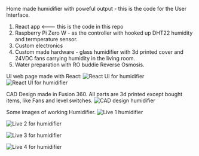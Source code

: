Home made humidifier with poweful output - this is the code for the User Interface.

1. React app                    <--- this is the code in this repo
2. Raspberry Pi Zero W - as the controller with hooked up DHT22 humidity and termperature sensor.
3. Custom electronics
4. Custom made hardware - glass humidifier with 3d printed cover and 24VDC fans carrying humidity in the living room.
5. Water preparation with RO buddie Reverse Osmosis.

UI web page made with React:
![React UI for humidifier](Hardware/IMG_0711.jpg)
![React UI for humidifier](Hardware/IMG_0712.jpg)

CAD Design made in Fusion 360. All parts are 3d printed except bought items, like Fans and level switches.
![CAD design humidifier](Hardware/CAD.png)

Some images of working Humidifier.
![Live 1 humidifier](Hardware/IMG_0266.jpg)

![Live 2 for humidifier](Hardware/IMG_0267.jpg)

![Live 3 for humidifier](Hardware/IMG_0271.jpg)

![Live 4 for humidifier](Hardware/IMG_0288.jpg)


